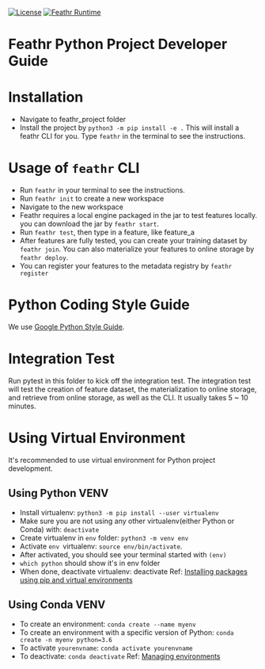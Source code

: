 [![License](https://img.shields.io/badge/License-Apache_2.0-blue.svg)](https://opensource.org/licenses/Apache-2.0) [![Feathr Runtime](https://github.com/linkedin/feathr/actions/workflows/scala.yml/badge.svg)](https://github.com/linkedin/feathr/actions/workflows/scala.yml)


Feathr Python Project Developer Guide
=============================

# Installation
- Navigate to feathr_project folder
- Install the project by `python3 -m pip install -e .` This will install a feathr CLI for you. Type `feathr` in the terminal to see the instructions.

# Usage of `feathr` CLI
- Run `feathr` in your terminal to see the instructions.
- Run `feathr init` to create a new workspace
- Navigate to the new workspace
- Feathr requires a local engine packaged in the jar to test features locally. you can download the jar by `feathr start`.
- Run `feathr test`, then type in a feature, like feature_a
- After features are fully tested, you can create your training dataset by `feathr join`. You can also materialize your features to online storage by `feathr deploy`.
- You can register your features to the metadata registry by `feathr register`


# Python Coding Style Guide
We use [Google Python Style Guide](https://google.github.io/styleguide/pyguide.html).

# Integration Test
Run pytest in this folder to kick off the integration test. The integration test will test the creation of feature dataset, the materialization to online storage, and retrieve from online storage, as well as the CLI. It usually takes 5 ~ 10 minutes.


# Using Virtual Environment
It's recommended to use virtual environment for Python project development.
## Using Python VENV
* Install virtualenv: `python3 -m pip install --user virtualenv`
* Make sure you are not using any other virtualenv(either Python or Conda) with: `deactivate`
* Create virtualenv in `env` folder: `python3 -m venv env`
* Activate `env `virtualenv: `source env/bin/activate`.
* After activated, you should see your terminal started with `(env)`
* `which python` should show it's in env folder
* When done, deactivate virtualenv: deactivate 
Ref: [Installing packages using pip and virtual environments](https://packaging.python.org/en/latest/guides/installing-using-pip-and-virtual-environments/)

## Using Conda VENV
* To create an environment: `conda create --name myenv`
* To create an environment with a specific version of Python: `conda create -n myenv python=3.6`
* To activate `yourenvname`: `conda activate yourenvname`
* To deactivate: `conda deactivate`
Ref: [Managing environments](https://docs.conda.io/projects/conda/en/latest/user-guide/tasks/manage-environments.html)

